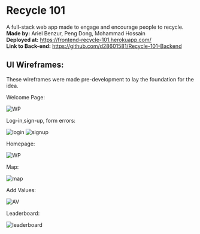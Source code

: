 # Recycle 101
A full-stack web app made to engage and encourage people to recycle.</br>
__Made by:__ Ariel Benzur, Peng Dong, Mohammad Hossain </br>
__Deployed at:__ https://frontend-recycle-101.herokuapp.com/ </br>
__Link to Back-end:__ https://github.com/d28601581/Recycle-101-Backend </br>

## UI Wireframes:
These wireframes were made pre-development to lay the foundation for the idea. </br>

Welcome Page:

![WP](https://i.imgur.com/lKosIJk.pngg)

Log-in,sign-up, form errors:

![login](https://i.imgur.com/WB6akXx.png)
![signup](https://i.imgur.com/GSbaOKr.png)

Homepage:

![WP](https://i.imgur.com/3uE5vRq.png)

Map:

![map](https://i.imgur.com/95WnwTX.png)

Add Values:

![AV](https://i.imgur.com/gOQHsnU.png)

Leaderboard:

![leaderboard](https://i.imgur.com/R8UP8s3.png)
